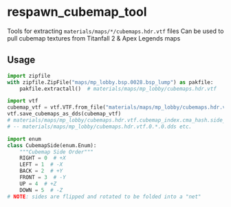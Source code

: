 # respawn_cubemap_tool

Tools for extracting `materials/maps/*/cubemaps.hdr.vtf` files
Can be used to pull cubemap textures from Titanfall 2 & Apex Legends maps


## Usage

```python
import zipfile
with zipfile.ZipFile("maps/mp_lobby.bsp.0028.bsp_lump") as pakfile:
    pakfile.extractall()  # materials/maps/mp_lobby/cubemaps.hdr.vtf

import vtf
cubemap_vtf = vtf.VTF.from_file("materials/maps/mp_lobby/cubemaps.hdr.vtf")
vtf.save_cubemaps_as_dds(cubemap_vtf)
# materials/maps/mp_lobby/cubemaps.hdr.vtf.cubemap_index.cma_hash.side_index.dds
# -- materials/maps/mp_lobby/cubemaps.hdr.vtf.0.*.0.dds etc.

import enum
class CubemapSide(enum.Enum):
    """Cubemap Side Order"""
    RIGHT = 0  # +X
    LEFT = 1  # -X
    BACK = 2  # +Y
    FRONT = 3  # -Y
    UP = 4  # +Z
    DOWN = 5  # -Z
# NOTE: sides are flipped and rotated to be folded into a "net"
```
